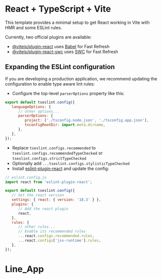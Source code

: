 # React + TypeScript + Vite

This template provides a minimal setup to get React working in Vite with HMR and some ESLint rules.

Currently, two official plugins are available:

- [@vitejs/plugin-react](https://github.com/vitejs/vite-plugin-react/blob/main/packages/plugin-react/README.md) uses [Babel](https://babeljs.io/) for Fast Refresh
- [@vitejs/plugin-react-swc](https://github.com/vitejs/vite-plugin-react-swc) uses [SWC](https://swc.rs/) for Fast Refresh

## Expanding the ESLint configuration

If you are developing a production application, we recommend updating the configuration to enable type aware lint rules:

- Configure the top-level `parserOptions` property like this:

```js
export default tseslint.config({
   languageOptions: {
      // other options...
      parserOptions: {
         project: ['./tsconfig.node.json', './tsconfig.app.json'],
         tsconfigRootDir: import.meta.dirname,
      },
   },
});
```

- Replace `tseslint.configs.recommended` to `tseslint.configs.recommendedTypeChecked` or `tseslint.configs.strictTypeChecked`
- Optionally add `...tseslint.configs.stylisticTypeChecked`
- Install [eslint-plugin-react](https://github.com/jsx-eslint/eslint-plugin-react) and update the config:

```js
// eslint.config.js
import react from 'eslint-plugin-react';

export default tseslint.config({
   // Set the react version
   settings: { react: { version: '18.3' } },
   plugins: {
      // Add the react plugin
      react,
   },
   rules: {
      // other rules...
      // Enable its recommended rules
      ...react.configs.recommended.rules,
      ...react.configs['jsx-runtime'].rules,
   },
});
```
# Line_App
